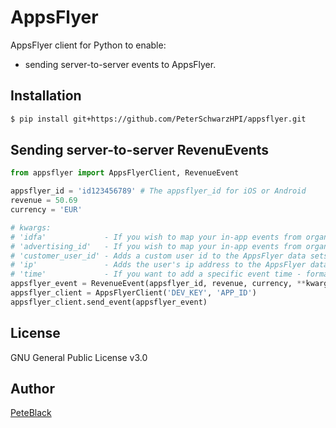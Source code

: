 # AppsFlyer

AppsFlyer client for Python to enable:

- sending server-to-server events to AppsFlyer.

## Installation

```bash
$ pip install git+https://github.com/PeterSchwarzHPI/appsflyer.git
```

## Sending server-to-server RevenuEvents

```python
from appsflyer import AppsFlyerClient, RevenueEvent

appsflyer_id = 'id123456789' # The appsflyer_id for iOS or Android
revenue = 50.69
currency = 'EUR'

# kwargs:
# 'idfa'             - If you wish to map your in-app events from organic users with external partners. -> Ios
# 'advertising_id'   - If you wish to map your in-app events from organic users with external partners. -> Android
# 'customer_user_id' - Adds a custom user id to the AppsFlyer data sets.
# 'ip'               - Adds the user's ip address to the AppsFlyer data sets.
# 'time'             - If you want to add a specific event time - format: "YYYY-MM-DD HH:MM:SS.MS"
appsflyer_event = RevenueEvent(appsflyer_id, revenue, currency, **kwargs) 
appsflyer_client = AppsFlyerClient('DEV_KEY', 'APP_ID')
appsflyer_client.send_event(appsflyer_event)

```

## License

GNU General Public License v3.0

## Author

[PeteBlack](https://github.com/PeterSchwarzHPI)
